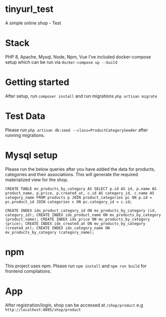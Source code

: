 # tinyurl_test
A simple online shop - Test

# Stack
PHP 8, Apache, Mysql, Node, Npm, Vue
I've included docker-compose setup which can be run via
`docker-compose up --build`

# Getting started
After setup, run `composer install` and run migrations `php artisan migrate`

# Test Data
Please run `php artisan db:seed --class=ProductCategorySeeder` after running migrations.

# Mysql setup
Please run the below queries after you have added the data for products, categories and their associations. This will generate the required materialized view for the shop.

`CREATE TABLE mv_products_by_category AS
SELECT p.id AS id, p.name AS product_name, p.price, p.created_at, c.id AS category_id, c.name AS category_name
FROM products p
JOIN product_categories pc ON p.id = pc.product_id
JOIN categories c ON pc.category_id = c.id;`

`CREATE INDEX idx_product_category_id ON mv_products_by_category (id, category_id);
CREATE INDEX idx_product_name ON mv_products_by_category (product_name);
CREATE INDEX idx_price ON mv_products_by_category (price);
CREATE INDEX idx_created_at ON mv_products_by_category (created_at);
CREATE INDEX idx_category_name ON mv_products_by_category (category_name);`

# npm
This project uses npm. Please run `npm install` and  `npm run build` for frontend compilations.

# App
After registration/login, shop can be accessed at `/shop/product` e.g `http://localhost:8085/shop/product`





